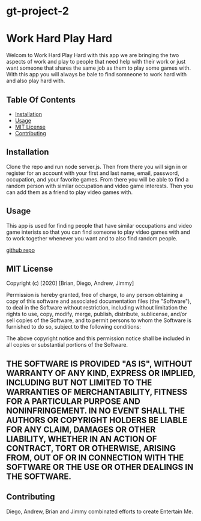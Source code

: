 # gt-project-2
# Work Hard Play Hard
Welcom to Work Hard Play Hard with this app we are bringing the two aspects of work and play to people that need help with their work or just want someone that shares the same job as them to play some games with. With this app you will always be bale to find somneone to work hard with and also play hard with.

## Table Of Contents

* [Installation](#installation)
* [Usage](#usage)
* [MIT License](#MIT-License)
* [Contributing](#Contributing)

## Installation
Clone the repo and run node server.js. Then from there you will sign in or register for an account with your first and last name, email, password, occupation, and your favorite games. From there you will be able to find a random person with similar occupation and video game interests. Then you can add them as a friend to play video games with.

## Usage
This app is used for finding people that have similar occupations and video game interists so that you can find someone to play video games with and to work together whenever you want and to also find random people.

[github repo](https://github.com/Bcook131/gt-project-2)

## MIT License

Copyright (c) [2020] [Brian, Diego, Andrew, Jimmy]

Permission is hereby granted, free of charge, to any person obtaining a copy
of this software and associated documentation files (the "Software"), to deal
in the Software without restriction, including without limitation the rights
to use, copy, modify, merge, publish, distribute, sublicense, and/or sell
copies of the Software, and to permit persons to whom the Software is
furnished to do so, subject to the following conditions:

The above copyright notice and this permission notice shall be included in all
copies or substantial portions of the Software.

THE SOFTWARE IS PROVIDED "AS IS", WITHOUT WARRANTY OF ANY KIND, EXPRESS OR
IMPLIED, INCLUDING BUT NOT LIMITED TO THE WARRANTIES OF MERCHANTABILITY,
FITNESS FOR A PARTICULAR PURPOSE AND NONINFRINGEMENT. IN NO EVENT SHALL THE
AUTHORS OR COPYRIGHT HOLDERS BE LIABLE FOR ANY CLAIM, DAMAGES OR OTHER
LIABILITY, WHETHER IN AN ACTION OF CONTRACT, TORT OR OTHERWISE, ARISING FROM,
OUT OF OR IN CONNECTION WITH THE SOFTWARE OR THE USE OR OTHER DEALINGS IN THE
SOFTWARE.
---

## Contributing

Diego, Andrew, Brian and Jimmy combinated efforts to create Entertain Me. 
